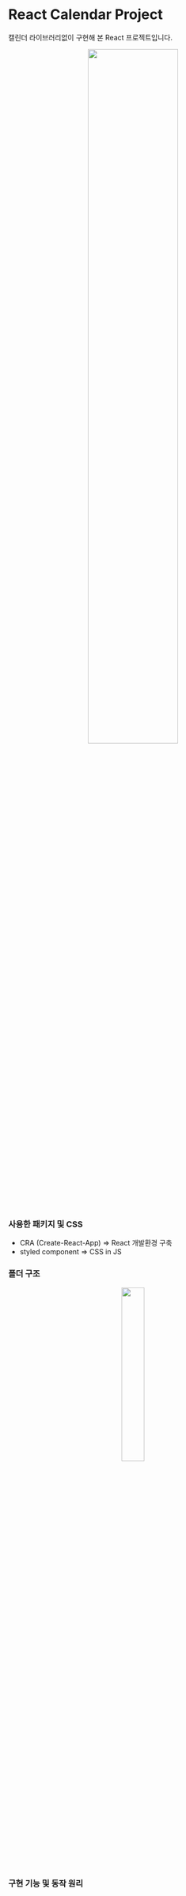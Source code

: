 # React Calendar Project
캘린더 라이브러리없이 구현해 본 React 프로젝트입니다.
<center><img src="https://user-images.githubusercontent.com/68773118/112478036-e6c27500-8db6-11eb-9b27-2fffbd578e07.png" width="60%"></center>

### 사용한 패키지 및 CSS
- CRA (Create-React-App) => React 개발환경 구축
- styled component => CSS in JS 

### 폴더 구조
<center><img src="https://user-images.githubusercontent.com/68773118/112478537-76682380-8db7-11eb-923e-2d454e7aff56.png" width="30%"></center>

### 구현 기능 및 동작 원리


